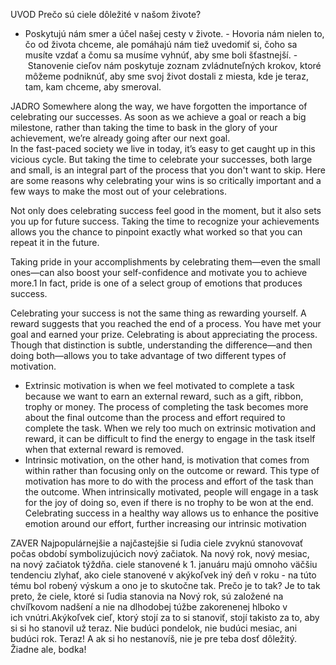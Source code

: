 UVOD
Prečo sú ciele dôležité v našom živote?
- Poskytujú nám smer a účel našej cesty v živote.
- Hovoria nám nielen to, čo od života chceme, ale pomáhajú nám tiež uvedomiť si, čoho sa musíte vzdať a čomu sa musíme vyhnúť, aby sme boli šťastnejší.
- Stanovenie cieľov nám poskytuje zoznam zvládnuteľných krokov, ktoré môžeme podniknúť, aby sme svoj život dostali z miesta, kde je teraz, tam, kam chceme, aby smeroval.

JADRO
Somewhere along the way, we have forgotten the importance of celebrating our successes. As soon as we achieve a goal or reach a big milestone, rather than taking the time to bask in the glory of your achievement, we’re already going after our next goal.   
In the fast-paced society we live in today, it’s easy to get caught up in this vicious cycle.
But taking the time to celebrate your successes, both large and small, is an integral part of the process that you don't want to skip. Here are some reasons why celebrating your wins is so critically important and a few ways to make the most out of your celebrations.

Not only does celebrating success feel good in the moment, but it also sets you up for future success. Taking the time to recognize your achievements allows you the chance to pinpoint exactly what worked so that you can repeat it in the future.

Taking pride in your accomplishments by celebrating them—even the small ones—can also boost your self-confidence and motivate you to achieve more.1﻿﻿﻿﻿ In fact, pride is one of a select group of emotions that produces success. 

Celebrating your success is not the same thing as rewarding yourself. A reward suggests that you reached the end of a process. You have met your goal and earned your prize. Celebrating is about appreciating the process.
Though that distinction is subtle, understanding the difference—and then doing both—allows you to take advantage of two different types of motivation.
- Extrinsic motivation is when we feel motivated to complete a task because we want to earn an external reward, such as a gift, ribbon, trophy or money. The process of completing the task becomes more about the final outcome than the process and effort required to complete the task. When we rely too much on extrinsic motivation and reward, it can be difficult to find the energy to engage in the task itself when that external reward is removed. 
- Intrinsic motivation, on the other hand, is motivation that comes from within rather than focusing only on the outcome or reward. This type of motivation has more to do with the process and effort of the task than the outcome. When intrinsically motivated, people will engage in a task for the joy of doing so, even if there is no trophy to be won at the end.
Celebrating success in a healthy way allows us to enhance the positive emotion around our effort, further increasing our intrinsic motivation

ZAVER
Najpopulárnejšie a najčastejšie si ľudia ciele zvyknú stanovovať počas období symbolizujúcich nový začiatok. Na nový rok, nový mesiac, na nový začiatok týždňa.
ciele stanovené k 1. januáru majú omnoho väčšiu tendenciu zlyhať, ako ciele stanovené v akýkoľvek iný deň v roku - na túto tému bol robený výskum a ono je to skutočne tak. 
Prečo je to tak? Je to tak preto, že ciele, ktoré si ľudia stanovia na Nový rok, sú založené na chvíľkovom nadšení a nie na dlhodobej túžbe zakorenenej hlboko v ich vnútri.Akýkoľvek cieľ, ktorý stojí za to si stanoviť, stojí takisto za to, aby si si ho stanovil už teraz. Nie budúci pondelok, nie budúci mesiac, ani budúci rok. Teraz! A ak si ho nestanovíš, nie je pre teba dosť dôležitý. Žiadne ale, bodka!